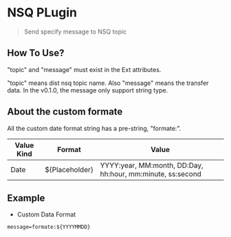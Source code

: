 # NSQ PLugin
> Send specify message to NSQ topic

## How To Use?

"topic" and "message" must exist in the Ext attributes.

"topic" means dist nsq topic name. Also "message" means the transfer data. In the v0.1.0, the message only support string type.

## About the custom formate

All the custom date format string has a pre-string, "formate:<value kind>". 

|Value Kind |Format  | Value |
| ------ | ------ | ------ | 
| Date | ${Placeholder} | YYYY:year, MM:month, DD:Day, hh:hour, mm:minute, ss:second |



## Example

* Custom Data Format 
```
message=formate:${YYYYMMDD}
```



